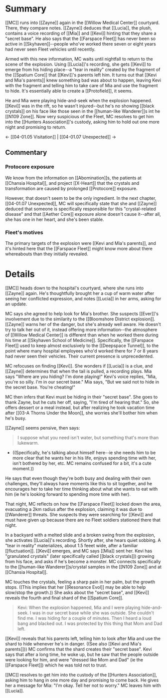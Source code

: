 # Summary

[[MC]] runs into [[Zayne]] again in the [[Willow Medical Center]] courtyard. There, they compare notes. [[Zayne]] deduces that [[Lucia]], the plush, contains a voice recording of [[Mia]] and [[Kevi]] hinting that they share a "secret base". He also says that the [[Farspace Fleet]] has never been so active in [[Skyhaven]]--people who've worked there seven or eight years had never seen Fleet vehicles until recently.

Armed with this new information, MC waits until nightfall to return to the scene of the explosion. Using [[Lucia]]'s recording, she gets [[Kevi]] to emerge from his hiding place--a "tear in reality" created by the fragment of the [[Spatium Core]] that [[Kevi]]'s parents left him. It turns out that [[Kevi and Mia's parents]] knew something bad was about to happen, leaving Kevi with the fragment and telling him to take care of Mia and use the fragment to hide. It's essentially able to create a [[Protofield]], it seems.

He and Mia were playing hide-and-seek when the explosion happened. [[Kevi]] was in the rift, so he wasn't injured--but he's no showing [[black crystals]] on his face like those seen in the [[human-like Wanderer]]s int he [[N109 Zone]]. Now very suspicious of the Fleet, MC resolves to get him into the [[Hunters Association]]'s custody, asking him to hold out one more night and promising to return.

← [[04-01.05 Visitation]] | [[04-01.07 Unexpected]] →

## Commentary

### Protocore exposure
We know from the information on [[Abomination]]s, the patients at [[Chansia Hospital]], and project [[X-Heart]] that the crystals and transformation are caused by prolonged [[Protocore]] exposure. 

However, that doesn't seem to be the only ingredient. In the next chapter, [[04-01.07 Unexpected]], MC will specifically state that she and [[Zayne]] deduced that someone is specifically responsible for this "crystal-related disease" and that [[Aether Core]] exposure alone doesn't cause it--after all, she has one in her heart, and she's been stable.

### Fleet's motives
The primary targets of the explosion were [[Kevi and Mia's parents]], and it's hinted here that the [[Farspace Fleet]] might know more about there whereabouts than they initially revealed.

# Details
[[MC]] heads down to the hospital's courtyard, where she runs into [[Zayne]] again. He's thoughtfully brought her a cup of warm water after seeing her conflicted expression, and notes [[Lucia]] in her arms, asking for an update.

MC says she agreed to help look for Mia's brother. She suspects [[Ever]]'s involvement due to the similarity to the [[Bloomshore District explosion]]. [[Zayne]] warns her of the danger, but she's already well aware. He doesn't try to talk her out of it, instead offering more information--the atmosphere of [[Willow Medical Center]] is different than when he worked there during his time at [[Skyhaven School of Medicine]]. Specifically, the [[Farspace Fleet]] used to keep almost exclusively to the [[Deepspace Tunnel]], to the point where many hospital employees who'd worked there for 7 or 8 years had never seen their vehicles. Their current presence is unprecedented.

MC refocuses on finding [[Kevi]]. She wonders if [[Lucia]] is a clue, and [[Zayne]] determines that when the tail is pulled, a recording plays. Mia says "Where are you hiding? I'm done playing!" Kevi's voice replies, "Mia, you're so silly. I'm in our secret base." Mia says, "But we said not to hide in the secret base. You're cheating!"

MC then infers that Kevi must be hiding in their "secret base". She goes to thank Zayne, but he cuts her off, saying, "I'm tired of hearing that." So, she offers dessert or a meal instead, but after realizing he took vacation time after [[03-A Thorns Under the Moon]], she worries she'll bother him when he's busy.

[[Zayne]] seems pensive, then says:
> I suppose what you need isn't water, but something that's more than lukewarm.
* ((Specifically, he's talking about himself here--ie she needs him to be more clear that he wants her in his life, enjoys spending time with her, isn't bothered by her, etc. MC remains confused for a bit, it's a cute moment.))

He says that even though they're both busy and dealing with their own challenges, they'll always have moments like this to sit together, and he encourages her to take her time thinking about what she wants to eat with him (ie he's looking forward to spending more time with her).

That night, MC reflects on how the [[Farspace Fleet]] locked down the area, evacuating a 2km radius after the explosion, claiming it was due to [[Wanderer]] threats. She suspects they were searching for [[Kevi]] and must have given up because there are no Fleet soldiers stationed there that night.

In a backyard with a melted slide and a broken swing from the explosion, she activates [[Lucia]]'s recording. Shortly after, she hears quiet sobbing. A "tear in reality" materializes, about 1.5 feeet wide, after a familiar [[fluctuation]]. [[Kevi]] emerges, and MC says [[Mia]] sent her. Kevi has "granulated crystals" (later specifically called [[black crystals]]) growing from his face, and asks if he's become a monster. MC connects specifically to the [[human-like Wanderer]]s/crystal samples in the [[N109 Zone]] and at [[Chansia Hospital]].

MC touches the crystals, feeling a sharp pain in her palm, but the growth stops. ((This implies that her [[Resonance Evol]] may be able to help slow/stop the growth.)) She asks about the "secret base", and [[Kevi]] reveals the fourth and final shard of the [[Spatium Core]].

> Kevi: When the explosion happened, Mia and I were playing hide-and-seek. I was in our secret base while she was outside. She couldn't find me. I was hiding for a couple of minutes. Then I heard a loud bang and blacked out. I was protected by this thing that Mom and Dad left.

[[Kevi]] reveals that his parents left, telling him to look after Mia and use the shard to hide whenever he's in danger. ((See also [[Kevi and Mia's parents]])) MC confirms that the shard creates their "secret base". Kevi says that after a long time, he woke up, but he saw that the people outside were looking for him, and were "dressed like Mom and Dad" (ie the [[Farspace Fleet]]) which he was told not to trust.

[[MC]] resolves to get him into the custody of the [[Hunters Association]], asking him to hang in one more day and promising to come back. He gives her a message for Mia: "I'm okay. Tell her not to worry." MC leaves him with [[Lucia]].